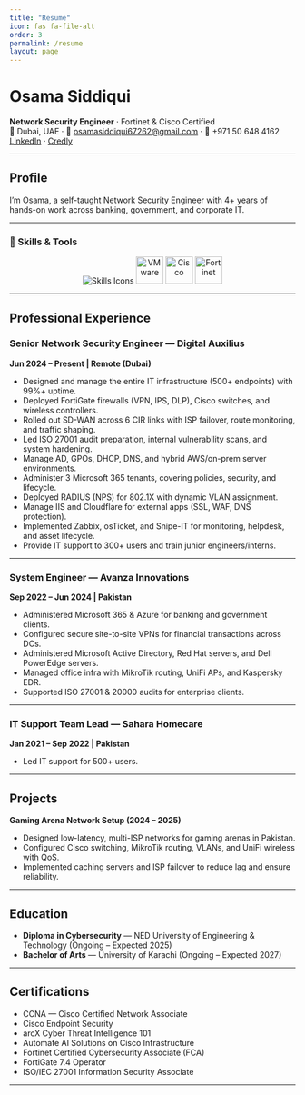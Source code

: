 ```yaml
---
title: "Resume"
icon: fas fa-file-alt
order: 3
permalink: /resume
layout: page
---
```


# Osama Siddiqui

**Network Security Engineer** · Fortinet & Cisco Certified  
📍 Dubai, UAE · 📧 osamasiddiqui67262@gmail.com · 📱 +971 50 648 4162  
[LinkedIn](https://linkedin.com/in/osamasiddiquii) · [Credly](https://www.credly.com/users/0sama)

---

## Profile
I’m Osama, a self-taught Network Security Engineer with 4+ years of hands-on work across banking, government, and corporate IT.

---

### 🧰 Skills & Tools
<div style="text-align:center;">
  <img
    src="https://skillicons.dev/icons?i=linux,redhat,ubuntu,windows,git,github,aws,azure,docker,kubernetes,terraform,ansible,jenkins,nginx,mysql,postgres,redis,grafana,prometheus,powershell,bash,python&perline=8"
    alt="Skills Icons" loading="lazy" />

  <img src="https://cdn.simpleicons.org/vmware" height="48" title="VMware" alt="VMware" />
  <img src="https://cdn.simpleicons.org/cisco" height="48" title="Cisco" alt="Cisco" />
  <img src="https://cdn.simpleicons.org/fortinet" height="48" title="Fortinet" alt="Fortinet" />
</div>

---

## Professional Experience

### Senior Network Security Engineer — Digital Auxilius  
**Jun 2024 – Present | Remote (Dubai)**  
- Designed and manage the entire IT infrastructure (500+ endpoints) with 99%+ uptime.  
- Deployed FortiGate firewalls (VPN, IPS, DLP), Cisco switches, and wireless controllers.  
- Rolled out SD-WAN across 6 CIR links with ISP failover, route monitoring, and traffic shaping.  
- Led ISO 27001 audit preparation, internal vulnerability scans, and system hardening.  
- Manage AD, GPOs, DHCP, DNS, and hybrid AWS/on-prem server environments.  
- Administer 3 Microsoft 365 tenants, covering policies, security, and lifecycle.  
- Deployed RADIUS (NPS) for 802.1X with dynamic VLAN assignment.  
- Manage IIS and Cloudflare for external apps (SSL, WAF, DNS protection).  
- Implemented Zabbix, osTicket, and Snipe-IT for monitoring, helpdesk, and asset lifecycle.  
- Provide IT support to 300+ users and train junior engineers/interns.  

---

### System Engineer — Avanza Innovations  
**Sep 2022 – Jun 2024 | Pakistan**  
- Administered Microsoft 365 & Azure for banking and government clients.  
- Configured secure site-to-site VPNs for financial transactions across DCs.  
- Administered Microsoft Active Directory, Red Hat servers, and Dell PowerEdge servers.  
- Managed office infra with MikroTik routing, UniFi APs, and Kaspersky EDR.  
- Supported ISO 27001 & 20000 audits for enterprise clients.  

---

### IT Support Team Lead — Sahara Homecare  
**Jan 2021 – Sep 2022 | Pakistan**  
- Led IT support for 500+ users. 

---

## Projects

**Gaming Arena Network Setup (2024 – 2025)**  
- Designed low-latency, multi-ISP networks for gaming arenas in Pakistan.  
- Configured Cisco switching, MikroTik routing, VLANs, and UniFi wireless with QoS.  
- Implemented caching servers and ISP failover to reduce lag and ensure reliability.  

---

## Education

- **Diploma in Cybersecurity** — NED University of Engineering & Technology (Ongoing – Expected 2025)  
- **Bachelor of Arts** — University of Karachi (Ongoing – Expected 2027)  

---

## Certifications

- CCNA — Cisco Certified Network Associate  
- Cisco Endpoint Security  
- arcX Cyber Threat Intelligence 101  
- Automate AI Solutions on Cisco Infrastructure  
- Fortinet Certified Cybersecurity Associate (FCA)  
- FortiGate 7.4 Operator  
- ISO/IEC 27001 Information Security Associate  

---
